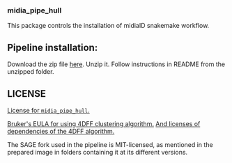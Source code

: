 ### midia_pipe_hull

This package controls the installation of midiaID snakemake workflow.

## Pipeline installation:

Download the zip file [here](./midiaID_2024_08_04_november_rain_clean_dockerhub.zip).
Unzip it. 
Follow instructions in README from the unzipped folder.

## LICENSE

[License for `midia_pipe_hull`.](./LICENSE)

[Bruker's EULA for using 4DFF clustering algorithm.](./EULA_4DFF.pdf) [And licenses of dependencies of the 4DFF algorithm.](./BRUKER_THIRD-PARTY-LICENSE-README.txt)

The SAGE fork used in the pipeline is MIT-licensed, as mentioned in the prepared image in folders containing it at its different versions.

